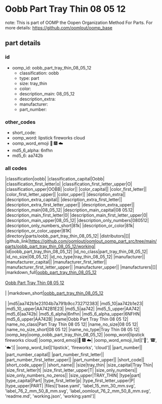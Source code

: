 # Oobb Part Tray Thin 08 05 12  

note: This is part of OOMP the Oopen Organization Method For Parts. For more details: https://github.com/oomlout/oomp_base

##  part details





### id
* oomp_id: oobb_part_tray_thin_08_05_12
  * classification: oobb
  * type: part
  * size: tray_thin
  * color: 
  * description_main: 08_05_12
  * description_extra: 
  * manufacturer: 
  * part_number: 

### other_codes
* short_code: 
* oomp_word: lipstick fireworks cloud
* oomp_word_emoji :lipstick: :fireworks: :cloud:
* md5_6_alpha: 6nfhn
* md5_6: aa742b

### all codes 
|classification|oobb|
|classification_capital|Oobb|
|classification_first_letter|o|
|classification_first_letter_upper|O|
|classification_upper|OOBB|
|color||
|color_capital||
|color_first_letter||
|color_first_letter_upper||
|color_upper||
|description_extra||
|description_extra_capital||
|description_extra_first_letter||
|description_extra_first_letter_upper||
|description_extra_upper||
|description_main|08_05_12|
|description_main_capital|08 05.12|
|description_main_first_letter|0|
|description_main_first_letter_upper|0|
|description_main_upper|08_05_12|
|description_only_numbers|080512|
|description_only_numbers_short|81k|
|description_or_color|81k|
|description_or_color_upper|81K|
|directory|parts/oobb_part_tray_thin_08_05_12|
|distributors|[]|
|github_link|https://github.com/oomlout/oomlout_oomp_part_src/tree/main/parts/oobb_part_tray_thin_08_05_12/working|
|id|oobb_part_tray_thin_08_05_12|
|id_no_class|part_tray_thin_08_05_12|
|id_no_size|08_05_12|
|id_no_type|tray_thin_08_05_12|
|manufacturer||
|manufacturer_capital||
|manufacturer_first_letter||
|manufacturer_first_letter_upper||
|manufacturer_upper||
|manufacturers|[]|
|markdown_full|[oobb_part_tray_thin_08_05_12](https://github.com/oomlout/oomlout_oomp_part_src/tree/main/parts/oobb_part_tray_thin_08_05_12/working)<br>[](https://github.com/oomlout/oomlout_oomp_part_src/tree/main/parts/oobb_part_tray_thin_08_05_12/working)<br>[Oobb Part Tray Thin 08 05 12](https://github.com/oomlout/oomlout_oomp_part_src/tree/main/parts/oobb_part_tray_thin_08_05_12/working)<br><br>|
|markdown_short|[oobb_part_tray_thin_08_05_12](https://github.com/oomlout/oomlout_oomp_part_src/tree/main/parts/oobb_part_tray_thin_08_05_12/working)<br><br>|
|md5|aa742b1e23104b7a791b9cc732712383|
|md5_10|aa742b1e23|
|md5_10_upper|AA742B1E23|
|md5_5|aa742|
|md5_5_upper|AA742|
|md5_6|aa742b|
|md5_6_alpha|6nfhn|
|md5_6_alpha_upper|6NFHN|
|md5_6_upper|AA742B|
|name|Oobb Part Tray Thin 08 05 12|
|name_no_class|Part Tray Thin 08 05 12|
|name_no_size|08 05 12|
|name_no_size_short|08 05 12|
|name_no_type|Tray Thin 08 05 12|
|oomp_key|oomp_oobb_part_tray_thin_08_05_12|
|oomp_word|lipstick fireworks cloud|
|oomp_word_emoji|:lipstick: :fireworks: :cloud:|
|oomp_word_emoji_list|[':lipstick:', ':fireworks:', ':cloud:']|
|oomp_word_list|['lipstick', 'fireworks', 'cloud']|
|part_number||
|part_number_capital||
|part_number_first_letter||
|part_number_first_letter_upper||
|part_number_upper||
|short_code||
|short_code_upper||
|short_name||
|size|tray_thin|
|size_capital|Tray Thin|
|size_first_letter|t|
|size_first_letter_upper|T|
|size_only_numbers||
|size_only_numbers_no_zeros||
|size_upper|TRAY_THIN|
|type|part|
|type_capital|Part|
|type_first_letter|p|
|type_first_letter_upper|P|
|type_upper|PART|
|files|['base.yaml', 'label_15_mm_30_mm.svg', 'label_76_2_mm_50_8_mm.svg', 'label_oomlout_76_2_mm_50_8_mm.svg', 'readme.md', 'working.json', 'working.yaml']|
